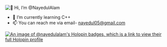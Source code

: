 ![👋 Hi, I’m @NayedulAlam](https://github.com/NayedulAlam)
- 🌱 I’m currently learning C++
- 📫 You can reach me via email- nayedul05@gmail.com

[![An image of @nayedulalam's Holopin badges, which is a link to view their full Holopin profile](https://holopin.me/nayedulalam)](https://holopin.io/@nayedulalam)

<!---
NayedulAlam/NayedulAlam is a ✨ special ✨ repository because its `README.md` (this file) appears on your GitHub profile.
You can click the Preview link to take a look at your changes.
--->
